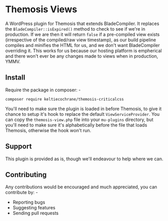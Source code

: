 # Themosis Views
A WordPress plugin for Themosis that extends BladeCompiler. It replaces the `BladeCompiler::isExpired()` method to check to see if we're in production. If we are then it will return `false` if a pre-compiled view exists (irrespective of the compiled/raw view timestamp), as our build pipeline compiles and minifies the HTML for us, and we don't want BladeCompiler overriding it. This works for us because our hosting platform is empherical and there won't ever be any changes made to views when in production, YMMV.

## Install
Require the package in composer: -

`composer require keltiecochrane/themosis-criticalcss`

You'll need to make sure the plugin is loaded in before Themosis, to give it chance to setup it's hook to replace the default `ViewServiceProvider`. You can copy the `themosis-view.php` file into your `mu-plugins` directory, but you'll need to make sure it's alphabetically before the file that loads Themosis, otherwise the hook won't run.

## Support
This plugin is provided as is, though we'll endeavour to help where we can.

## Contributing
Any contributions would be encouraged and much appreciated, you can contribute by: -

* Reporting bugs
* Suggesting features
* Sending pull requests
